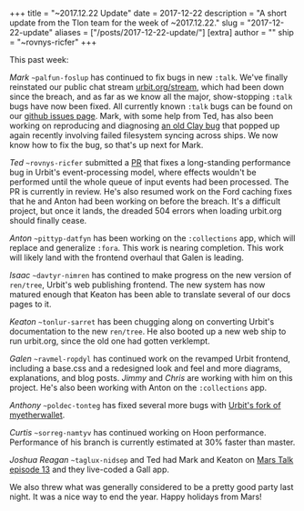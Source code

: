 +++
title = "~2017.12.22 Update"
date = 2017-12-22
description = "A short update from the Tlon team for the week of ~2017.12.22."
slug = "2017-12-22-update"
aliases = ["/posts/2017-12-22-update/"]
[extra]
author = ""
ship = "~rovnys-ricfer"
+++

This past week:

*Mark* `~palfun-foslup` has continued to fix bugs in new `:talk`. We've finally reinstated our public chat stream [urbit.org/stream](https://urbit.org/stream), which had been down since the breach, and as far as we know all the major, show-stopping `:talk` bugs have now been fixed. All currently known `:talk` bugs can be found on our [github issues page](https://github.com/urbit/arvo/issues). Mark, with some help from Ted, has also been working on reproducing and diagnosing [an old Clay bug](https://github.com/urbit/arvo/issues/501) that popped up again recently involving failed filesystem syncing across ships. We now know how to fix the bug, so that's up next for Mark.

*Ted* `~rovnys-ricfer` submitted a [PR](https://github.com/urbit/urbit/pull/910) that fixes a long-standing performance bug in Urbit's event-processing model, where effects wouldn't be performed until the whole queue of input events had been processed. The PR is currently in review. He's also resumed work on the Ford caching fixes that he and Anton had been working on before the breach. It's a difficult project, but once it lands, the dreaded 504 errors when loading urbit.org should finally cease.

*Anton* `~pittyp-datfyn` has been working on the `:collections` app, which will replace and generalize `:fora`. This work is nearing completion. This work will likely land with the frontend overhaul that Galen is leading.

*Isaac* `~davtyr-nimren` has contined to make progress on the new version of `ren/tree`, Urbit's web publishing frontend. The new system has now matured enough that Keaton has been able to translate several of our docs pages to it.

*Keaton* `~tonlur-sarret` has been chugging along on converting Urbit's documentation to the new `ren/tree`. He also booted up a new web ship to run urbit.org, since the old one had gotten verklempt.

*Galen* `~ravmel-ropdyl` has continued work on the revamped Urbit frontend, including a base.css and a redesigned look and feel and more diagrams, explanations, and blog posts. *Jimmy* and *Chris* are working with him on this project. He's also been working with Anton on the `:collections` app.

*Anthony* `~poldec-tonteg` has fixed several more bugs with [Urbit's fork of myetherwallet](https://github.com/urbit/etherwallet).

*Curtis* `~sorreg-namtyv` has continued working on Hoon performance. Performance of his branch is currently estimated at 30% faster than master.

*Joshua Reagan* `~taglux-nidsep` and Ted had Mark and Keaton on [Mars Talk episode 13](https://youtu.be/CfdoGY0u044) and they live-coded a Gall app.

We also threw what was generally considered to be a pretty good party last night. It was a nice way to end the year. Happy holidays from Mars!